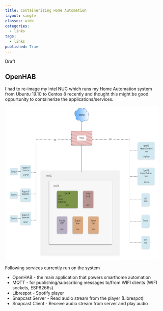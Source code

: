 ```yaml
---
title: Containerizing Home Automation
layout: single
classes: wide
categories:
  - links
tags:
  - links
published: True
---
```

Draft
## OpenHAB

I had to re-image my Intel NUC which runs my Home Automation system from Ubuntu 19.10 to Centos 8 recently and thought this might be good oppurtunity to containerize the applications/services. 

<div style="display: flex; justify-content: center;">
    <a href="/assets/images/Home-Automation.png" class="image-popup"><img src="/assets/images/Home-Automation.png" alt="Home-Automation.png" title="Home Automation" width="500" height="500"></a>
</div>

Following services currently run on the system

* OpenHAB - the main application that powers smarthome automation
* MQTT - for publishing/subscribing messages to/from WIFI clients (WIFI sockets, ESP8266s)
* Librespot - Spotify player
* Snapcast Server - Read audio stream from the player (Librespot)
* Snapcast Client - Receive audio stream from server and play audio

